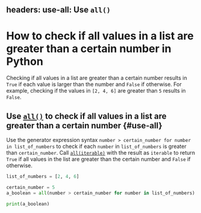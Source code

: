 headers:
  use-all: Use `all()`
---
# How to check if all values in a list are greater than a certain number in Python
Checking if all values in a list are greater than a certain number results in `True` if each value is larger than the number and `False` if otherwise. For example, checking if the values in `[2, 4, 6]` are greater than `5` results in `False`.

## Use [`all()`](kite-sym:builtins.all) to check if all values in a list are greater than a certain number {#use-all}
Use the generator expression syntax `number > certain_number for number in list_of_numbers` to check if each `number` in `list_of_numbers` is greater than `certain_number`. Call [`all(iterable)`](kite-sym:builtins.all) with the result as `iterable` to return `True` if all values in the list are greater than the certain number and `False` if otherwise.

```python
list_of_numbers = [2, 4, 6]

certain_number = 5
a_boolean = all(number > certain_number for number in list_of_numbers)

print(a_boolean)
```
